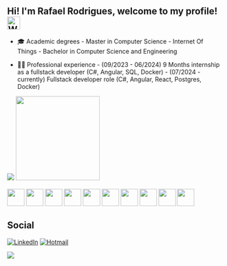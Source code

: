 ## Hi! I'm Rafael Rodrigues, welcome to my profile! <img src="https://raw.githubusercontent.com/Tarikul-Islam-Anik/Animated-Fluent-Emojis/master/Emojis/Hand%20gestures/Waving%20Hand.png" alt="Waving Hand" width="30" height="30" />

- 🎓 Academic degrees
      - Master in Computer Science - Internet Of Things
      - Bachelor in Computer Science and Engineering

- 👨‍💻 Professional experience
      - (09/2023 - 06/2024) 9 Months internship as a fullstack developer (C#, Angular, SQL, Docker)
      - (07/2024 - currently) Fullstack developer role (C#, Angular, React, Postgres, Docker)

<div>
  <a style="text-align: center">
    <img src="https://github-readme-stats.vercel.app/api/?username=RafaR01&show_icons=true&theme=dark&include_all_commits=true"/>
    <img height="195px" src="https://github-readme-stats.vercel.app/api/top-langs/?username=RafaR01&layout=donut&show_icons=true&theme=dark&include_all_commits=true&count_private=true"/>
  </a>
</div>
<br/>
<div>
  <a>
    <img height="40px" src="https://cdn.jsdelivr.net/gh/devicons/devicon/icons/kotlin/kotlin-original.svg" />
    <img height="40px" src="https://cdn.jsdelivr.net/gh/devicons/devicon/icons/dotnetcore/dotnetcore-original.svg" />
    <img height="40px" src="https://cdn.jsdelivr.net/gh/devicons/devicon/icons/csharp/csharp-plain.svg" />
    <img height="40px" src="https://cdn.jsdelivr.net/gh/devicons/devicon/icons/python/python-original.svg" />
    <img height="40px" src="https://cdn.jsdelivr.net/gh/devicons/devicon/icons/java/java-original.svg" />
    <img height="40px" src="https://cdn.jsdelivr.net/gh/devicons/devicon/icons/html5/html5-original.svg" />
    <img height="40px" src="https://cdn.jsdelivr.net/gh/devicons/devicon/icons/css3/css3-original.svg" />
    <img height="40px" src="https://cdn.jsdelivr.net/gh/devicons/devicon/icons/javascript/javascript-original.svg" />
    <img height="40px" src="https://cdn.jsdelivr.net/gh/devicons/devicon/icons/react/react-original.svg" />
    <img height="40px" src="https://cdn.jsdelivr.net/gh/devicons/devicon/icons/ruby/ruby-original.svg" />
  </a>
</div>

## Social

[![LinkedIn](https://img.shields.io/badge/LinkedIn-0077B5?style=for-the-badge&logo=linkedin&logoColor=white)](https://www.linkedin.com/in/-rafaelrodrigues-/)
[![Hotmail](https://img.shields.io/badge/Microsoft_Outlook-0078D4?style=for-the-badge&logo=microsoft-outlook&logoColor=white)](mailto:rafaelaarodrigues2001@hotmail.com)

<div>
  <img src="https://user-images.githubusercontent.com/74038190/242390524-0c7eb6ed-663b-4ce4-bfbd-18239a38ba1b.gif" />
</div>

